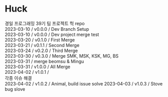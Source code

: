 # Huck       
       
경일 프로그래밍 39기 팀 프로젝트 헉 repo             
2023-03-10 / v0.0.0 / Dev Branch Setup      
2023-03-10 / v0.0.0 / Dev project merge test     
2023-03-20 / v0.1.0 / First Merge      
2023-03-21 / v0.1.1 / Second Merge      
2023-03-24 / v0.2.0 / Third Merge      
2023-03-30 / v0.3.0 / Merge SMK, MSK, KSK, MG, BS      
2023-03-31 / merge beomsu & Mingu       
2023-03-31 / v1.0.0 / All Merge       
2023-04-02 / v1.0.1 /       
각종 이슈 해결      
2023-04-02 / v1.0.2 / Animal, build issue solve
2023-04-03 / v1.0.3 / Stove bug slove